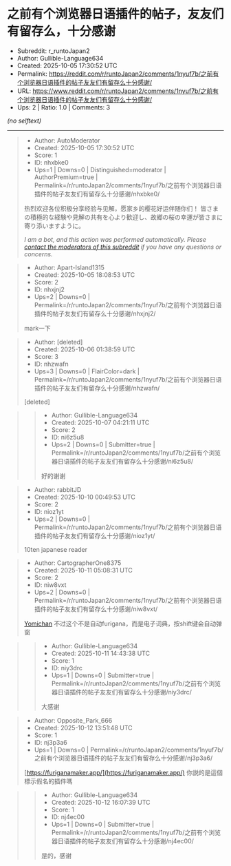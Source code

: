 # 之前有个浏览器日语插件的帖子，友友们有留存么，十分感谢

- Subreddit: r_runtoJapan2
- Author: Gullible-Language634
- Created: 2025-10-05 17:30:52 UTC
- Permalink: https://reddit.com/r/runtoJapan2/comments/1nyuf7b/之前有个浏览器日语插件的帖子友友们有留存么十分感谢/
- URL: https://www.reddit.com/r/runtoJapan2/comments/1nyuf7b/之前有个浏览器日语插件的帖子友友们有留存么十分感谢/
- Ups: 2 | Ratio: 1.0 | Comments: 3

_(no selftext)_

---

> - Author: AutoModerator
> - Created: 2025-10-05 17:30:52 UTC
> - Score: 1
> - ID: nhxbke0
> - Ups=1 | Downs=0 | Distinguished=moderator | AuthorPremium=true | Permalink=/r/runtoJapan2/comments/1nyuf7b/之前有个浏览器日语插件的帖子友友们有留存么十分感谢/nhxbke0/
>
> 热烈欢迎各位积极分享经验与见解，愿家乡的樱花好运伴随你们！
> 皆さまの積極的な経験や見解の共有を心より歓迎し、故郷の桜の幸運が皆さまに寄り添いますように。
> 
> *I am a bot, and this action was performed automatically. Please [contact the moderators of this subreddit](/message/compose/?to=/r/runtoJapan2) if you have any questions or concerns.*

> - Author: Apart-Island1315
> - Created: 2025-10-05 18:08:53 UTC
> - Score: 2
> - ID: nhxjnj2
> - Ups=2 | Downs=0 | Permalink=/r/runtoJapan2/comments/1nyuf7b/之前有个浏览器日语插件的帖子友友们有留存么十分感谢/nhxjnj2/
>
> mark一下

> - Author: [deleted]
> - Created: 2025-10-06 01:38:59 UTC
> - Score: 3
> - ID: nhzwafn
> - Ups=3 | Downs=0 | FlairColor=dark | Permalink=/r/runtoJapan2/comments/1nyuf7b/之前有个浏览器日语插件的帖子友友们有留存么十分感谢/nhzwafn/
>
> [deleted]

>> - Author: Gullible-Language634
>> - Created: 2025-10-07 04:21:11 UTC
>> - Score: 2
>> - ID: ni6z5u8
>> - Ups=2 | Downs=0 | Submitter=true | Permalink=/r/runtoJapan2/comments/1nyuf7b/之前有个浏览器日语插件的帖子友友们有留存么十分感谢/ni6z5u8/
>>
>> 好的谢谢

> - Author: rabbitJD
> - Created: 2025-10-10 00:49:53 UTC
> - Score: 2
> - ID: nioz1yt
> - Ups=2 | Downs=0 | Permalink=/r/runtoJapan2/comments/1nyuf7b/之前有个浏览器日语插件的帖子友友们有留存么十分感谢/nioz1yt/
>
> 10ten japanese reader

> - Author: CartographerOne8375
> - Created: 2025-10-11 05:08:31 UTC
> - Score: 2
> - ID: niw8vxt
> - Ups=2 | Downs=0 | Permalink=/r/runtoJapan2/comments/1nyuf7b/之前有个浏览器日语插件的帖子友友们有留存么十分感谢/niw8vxt/
>
> [Yomichan](http://learnjapanese.moe/yomichan/)
> 不过这个不是自动furigana，而是电子词典，按shift键会自动弹窗

>> - Author: Gullible-Language634
>> - Created: 2025-10-11 14:43:38 UTC
>> - Score: 1
>> - ID: niy3drc
>> - Ups=1 | Downs=0 | Submitter=true | Permalink=/r/runtoJapan2/comments/1nyuf7b/之前有个浏览器日语插件的帖子友友们有留存么十分感谢/niy3drc/
>>
>> 大感谢

> - Author: Opposite_Park_666
> - Created: 2025-10-12 13:51:48 UTC
> - Score: 1
> - ID: nj3p3a6
> - Ups=1 | Downs=0 | Permalink=/r/runtoJapan2/comments/1nyuf7b/之前有个浏览器日语插件的帖子友友们有留存么十分感谢/nj3p3a6/
>
> [https://furiganamaker.app/](https://furiganamaker.app/) 你説的是這個標示假名的插件嗎

>> - Author: Gullible-Language634
>> - Created: 2025-10-12 16:07:39 UTC
>> - Score: 1
>> - ID: nj4ec00
>> - Ups=1 | Downs=0 | Submitter=true | Permalink=/r/runtoJapan2/comments/1nyuf7b/之前有个浏览器日语插件的帖子友友们有留存么十分感谢/nj4ec00/
>>
>> 是的，感谢
